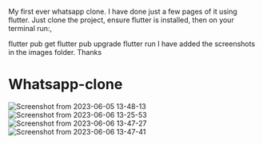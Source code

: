 My first ever whatsapp clone. I have done just a few pages of it using flutter.
Just clone the project, ensure flutter is installed, then on your terminal run:,

flutter pub get
flutter pub upgrade
flutter run
I have added the screenshots in the images folder. Thanks

# Whatsapp-clone
![Screenshot from 2023-06-05 13-48-13](https://github.com/PatrickOjiambo/Whatsapp-clone/assets/105768730/bc619e22-41cc-40f5-b377-0ce76204005e)
![Screenshot from 2023-06-06 13-25-53](https://github.com/PatrickOjiambo/Whatsapp-clone/assets/105768730/0316f57d-cafe-4a5f-97e4-90650e91d579)
![Screenshot from 2023-06-06 13-47-27](https://github.com/PatrickOjiambo/Whatsapp-clone/assets/105768730/3713f238-add7-4cca-b9da-2fe44bee1eee)
![Screenshot from 2023-06-06 13-47-41](https://github.com/PatrickOjiambo/Whatsapp-clone/assets/105768730/1a4a28bd-b727-4b34-97c1-766b27b342f8)
